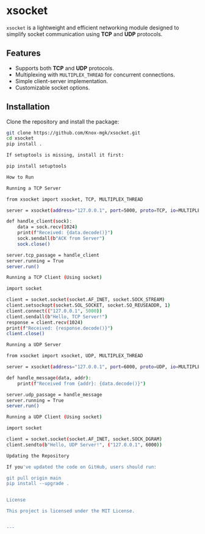 # xsocket

`xsocket` is a lightweight and efficient networking module designed to simplify socket communication using **TCP** and **UDP** protocols.

## Features
- Supports both **TCP** and **UDP** protocols.
- Multiplexing with `MULTIPLEX_THREAD` for concurrent connections.
- Simple client-server implementation.
- Customizable socket options.

## Installation

Clone the repository and install the package:

```sh
git clone https://github.com/Knox-mgk/xsocket.git
cd xsocket
pip install .

If setuptools is missing, install it first:

pip install setuptools

How to Run

Running a TCP Server

from xsocket import xsocket, TCP, MULTIPLEX_THREAD

server = xsocket(address="127.0.0.1", port=5000, proto=TCP, io=MULTIPLEX_THREAD)

def handle_client(sock):
    data = sock.recv(1024)
    print(f"Received: {data.decode()}")
    sock.sendall(b"ACK from Server")
    sock.close()

server.tcp_passage = handle_client
server.running = True
server.run()

Running a TCP Client (Using socket)

import socket

client = socket.socket(socket.AF_INET, socket.SOCK_STREAM)
client.setsockopt(socket.SOL_SOCKET, socket.SO_REUSEADDR, 1)
client.connect(("127.0.0.1", 5000))
client.sendall(b"Hello, TCP Server!")
response = client.recv(1024)
print(f"Received: {response.decode()}")
client.close()

Running a UDP Server

from xsocket import xsocket, UDP, MULTIPLEX_THREAD

server = xsocket(address="127.0.0.1", port=6000, proto=UDP, io=MULTIPLEX_THREAD)

def handle_message(data, addr):
    print(f"Received from {addr}: {data.decode()}")

server.udp_passage = handle_message
server.running = True
server.run()

Running a UDP Client (Using socket)

import socket

client = socket.socket(socket.AF_INET, socket.SOCK_DGRAM)
client.sendto(b"Hello, UDP Server!", ("127.0.0.1", 6000))

Updating the Repository

If you've updated the code on GitHub, users should run:

git pull origin main
pip install --upgrade .


License

This project is licensed under the MIT License.


---


